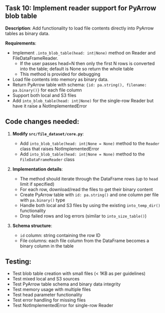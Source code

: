 ## Task 10: Implement reader support for PyArrow blob table

**Description**: Add functionality to load file contents directly into PyArrow tables as binary data.

**Requirements**:
- Implement `.into_blob_table(head: int|None)` method on Reader and FileDataFrameReader.
    - If the user passes head=N then only the first N rows is converted into the table; default is None so return the whole table
    - This method is provided for debugging
- Load file contents into memory as binary data.
- Return PyArrow table with schema: `{id: pa.string(), filename: pa.binary()}` for each file column
- Support both local and S3 files
- Add `into_blob_table(head: int|None)` for the single-row Reader but have it raise a NotImplementedError

## Code changes needed:

1. **Modify `src/file_dataset/core.py`**:
   - Add `into_blob_table(head: int|None = None)` method to the `Reader` class that raises NotImplementedError
   - Add `into_blob_table(head: int|None = None)` method to the `FileDataFrameReader` class

2. **Implementation details**:
   - The method should iterate through the DataFrame rows (up to `head` limit if specified)
   - For each row, download/read the files to get their binary content
   - Create PyArrow table with `id: pa.string()` and one column per file with `pa.binary()` type
   - Handle both local and S3 files by using the existing `into_temp_dir()` functionality
   - Drop failed rows and log errors (similar to `into_size_table()`)

3. **Schema structure**:
   - `id` column: string containing the row ID
   - File columns: each file column from the DataFrame becomes a binary column in the table

## Testing:
- Test blob table creation with small files (< 1KB as per guidelines)
- Test mixed local and S3 sources
- Test PyArrow table schema and binary data integrity
- Test memory usage with multiple files
- Test head parameter functionality
- Test error handling for missing files
- Test NotImplementedError for single-row Reader

